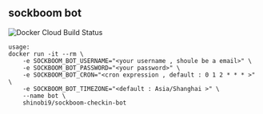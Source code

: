 ## sockboom bot
![Docker Cloud Build Status](https://img.shields.io/docker/cloud/build/shinobi9/sockboom-checkin-bot?style=for-the-badge)

```
usage:
docker run -it --rm \
    -e SOCKBOOM_BOT_USERNAME="<your username , shoule be a email>" \
    -e SOCKBOOM_BOT_PASSWORD="<your password>" \
    -e SOCKBOOM_BOT_CRON="<cron expression , default : 0 1 2 * * * >" \
    -e SOCKBOOM_BOT_TIMEZONE="<default : Asia/Shanghai >" \
    --name bot \
    shinobi9/sockboom-checkin-bot
```